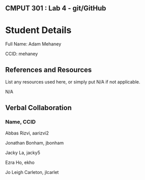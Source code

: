 ## CMPUT 301 : Lab 4 - git/GitHub
# Student Details
Full Name: Adam Mehaney

CCID: mehaney
## References and Resources
List any resources used here, or simply put N/A if not applicable.

N/A

## Verbal Collaboration
### Name, CCID
Abbas Rizvi, aarizvi2

Jonathan Bonham, jbonham

Jacky La, jacky5

Ezra Ho, ekho

Jo Leigh Carleton, jlcarlet
